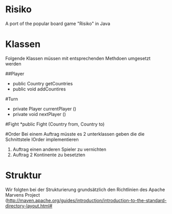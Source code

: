 Risiko
======

A port of the popular board game "Risiko" in Java

Klassen
======
Folgende Klassen müssen mit entsprechenden Methdoen umgesetzt werden

##Player

* public Country getCountries
* public void addCountires

#Turn
* private Player currentPlayer ()
* private void nextPlayer ()

#Fight
*public Fight (Country from, Country to)

#Order
Bei einem Auftrag müsste es 2 unterklassen geben die die Schnittstele IOrder implementieren

1. Auftrag einen anderen Spieler zu vernichten
2. Auftrag 2 Kontinente zu besetzten


Struktur
======
Wir folgten bei der Strukturierung grundsätzlich den Richtlinien des Apache Marvens Project
(http://maven.apache.org/guides/introduction/introduction-to-the-standard-directory-layout.html#





